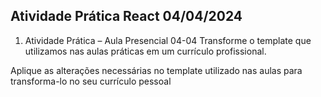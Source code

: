 ## Atividade Prática React 04/04/2024

1. Atividade Prática – Aula Presencial 04-04
Transforme o template que utilizamos nas aulas práticas em um currículo
profissional.

Aplique as alterações necessárias no template
utilizado nas aulas para transforma-lo no seu currículo pessoal  
